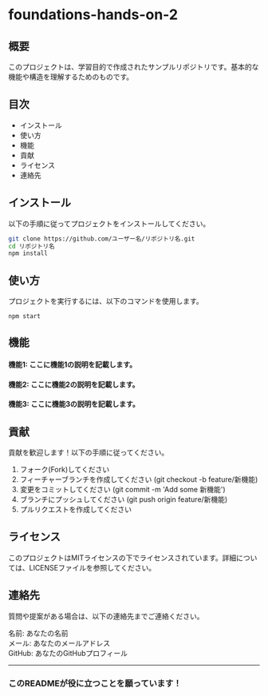 # foundations-hands-on-2

## 概要
このプロジェクトは、学習目的で作成されたサンプルリポジトリです。基本的な機能や構造を理解するためのものです。

## 目次
- インストール
- 使い方
- 機能
- 貢献
- ライセンス
- 連絡先

## インストール
以下の手順に従ってプロジェクトをインストールしてください。

```bash
git clone https://github.com/ユーザー名/リポジトリ名.git
cd リポジトリ名
npm install
```

## 使い方
プロジェクトを実行するには、以下のコマンドを使用します。
```
npm start
```

## 機能
#### 機能1: ここに機能1の説明を記載します。  
#### 機能2: ここに機能2の説明を記載します。  
#### 機能3: ここに機能3の説明を記載します。

## 貢献
貢献を歓迎します！以下の手順に従ってください。

1. フォーク(Fork)してください
1. フィーチャーブランチを作成してください (git checkout -b feature/新機能)
1. 変更をコミットしてください (git commit -m 'Add some 新機能')
1. ブランチにプッシュしてください (git push origin feature/新機能)
1. プルリクエストを作成してください

## ライセンス
このプロジェクトはMITライセンスの下でライセンスされています。詳細については、LICENSEファイルを参照してください。

## 連絡先
質問や提案がある場合は、以下の連絡先までご連絡ください。  

名前: あなたの名前  
メール: あなたのメールアドレス  
GitHub: あなたのGitHubプロフィール  

---

### このREADMEが役に立つことを願っています！
